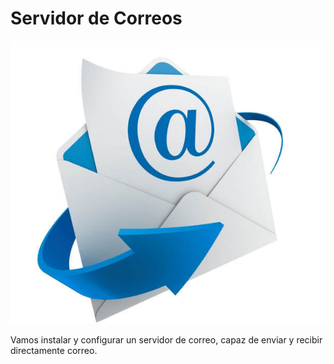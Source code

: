 # Servidor de Correos

![Correo](image/Correo.jpg)

Vamos instalar y configurar un servidor de correo, capaz de enviar y recibir directamente correo.
